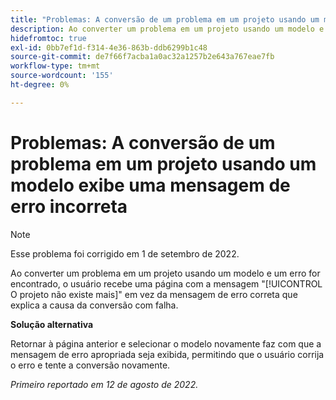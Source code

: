 ```yaml
---
title: "Problemas: A conversão de um problema em um projeto usando um modelo exibe uma mensagem de erro incorreta"
description: Ao converter um problema em um projeto usando um modelo e um erro for encontrado, o usuário recebe uma página com a mensagem The Project no exists em vez da mensagem de erro correta que explica a causa da conversão com falha.
hidefromtoc: true
exl-id: 0bb7ef1d-f314-4e36-863b-ddb6299b1c48
source-git-commit: de7f66f7acba1a0ac32a1257b2e643a767eae7fb
workflow-type: tm+mt
source-wordcount: '155'
ht-degree: 0%

---
```


# Problemas: A conversão de um problema em um projeto usando um modelo exibe uma mensagem de erro incorreta

>[!NOTE]
>
>Esse problema foi corrigido em 1 de setembro de 2022.

Ao converter um problema em um projeto usando um modelo e um erro for encontrado, o usuário recebe uma página com a mensagem &quot;[!UICONTROL O projeto não existe mais]&quot; em vez da mensagem de erro correta que explica a causa da conversão com falha.

**Solução alternativa**

Retornar à página anterior e selecionar o modelo novamente faz com que a mensagem de erro apropriada seja exibida, permitindo que o usuário corrija o erro e tente a conversão novamente.

_Primeiro reportado em 12 de agosto de 2022._
